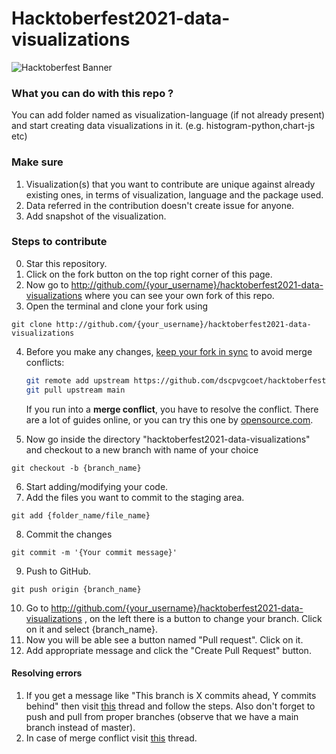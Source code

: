 
# Hacktoberfest2021-data-visualizations
![Hacktoberfest Banner](https://hacktoberfest.digitalocean.com/_nuxt/img/logo-hacktoberfest-full.f42e3b1.svg)

### What you can do with this repo ?
You can add folder named as visualization-language (if not already present) and start creating data visualizations in it. (e.g. histogram-python,chart-js etc)

### Make sure
1. Visualization(s) that you want to contribute are unique against already existing ones, in terms of visualization, language and the package used.
2. Data referred in the contribution doesn't create issue for anyone.
3. Add snapshot of the visualization.

### Steps to contribute
0. Star this repository.
1. Click on the fork button on the top right corner of this page.
2. Now go to http://github.com/{your_username}/hacktoberfest2021-data-visualizations where you can see your own fork of this repo.
3. Open the terminal and clone your fork using
  ```
  git clone http://github.com/{your_username}/hacktoberfest2021-data-visualizations
  ```
4. Before you make any changes, [keep your fork in sync](https://www.freecodecamp.org/news/how-to-sync-your-fork-with-the-original-git-repository/) to avoid merge conflicts:

    ```bash
    git remote add upstream https://github.com/dscpvgcoet/hacktoberfest2021-data-visualizations.git
    git pull upstream main
    ```

    If you run into a **merge conflict**, you have to resolve the conflict. There are a lot of guides online, or you can try this one by [opensource.com](https://opensource.com/article/20/4/git-merge-conflict).

5. Now go inside the directory "hacktoberfest2021-data-visualizations" and checkout to a new branch with name of your choice
  ```
  git checkout -b {branch_name}
  ```
6. Start adding/modifying your code.
7. Add the files you want to commit to the staging area.
  ```
  git add {folder_name/file_name}
  ```
8. Commit the changes
  ```
  git commit -m '{Your commit message}'
  ```
9. Push to GitHub.
  ```
  git push origin {branch_name}
  ```
10. Go to http://github.com/{your_username}/hacktoberfest2021-data-visualizations , on the left there is a button to change your branch. Click on it and select {branch_name}.
11. Now you will be able see a button named "Pull request". Click on it.
12. Add appropriate message and click the "Create Pull Request" button.

#### Resolving errors
1. If you get a message like "This branch is X commits ahead, Y commits behind" then visit [this](https://stackoverflow.com/questions/41283955/github-keeps-saying-this-branch-is-x-commits-ahead-y-commits-behind/41289258) thread and follow the steps. Also don't forget to push and pull from proper branches (observe that we have a main branch instead of master).
2. In case of merge conflict visit [this](https://stackoverflow.com/questions/161813/how-to-resolve-merge-conflicts-in-git) thread.
